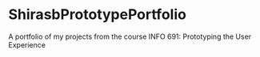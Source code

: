 # ShirasbPrototypePortfolio
A portfolio of my projects from the course INFO 691: Prototyping the User Experience
